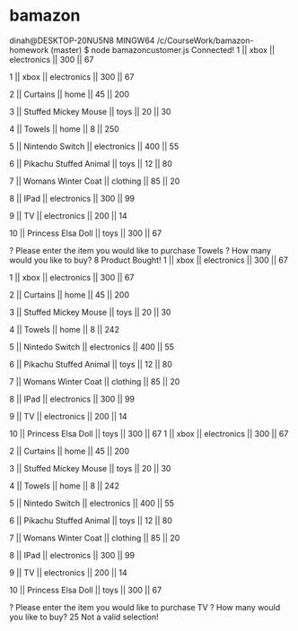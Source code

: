 # bamazon
dinah@DESKTOP-20NU5N8 MINGW64 /c/CourseWork/bamazon-homework (master)
$ node bamazoncustomer.js
Connected!
1 || xbox || electronics || 300 || 67

1 || xbox || electronics || 300 || 67

2 || Curtains || home || 45 || 200

3 || Stuffed Mickey Mouse || toys || 20 || 30

4 || Towels || home || 8 || 250

5 || Nintendo Switch || electronics || 400 || 55

6 || Pikachu Stuffed Animal || toys || 12 || 80

7 || Womans Winter Coat || clothing || 85 || 20

8 || IPad || electronics || 300 || 99

9 || TV || electronics || 200 || 14

10 || Princess Elsa Doll || toys || 300 || 67

? Please enter the item you would like to purchase Towels
? How many would you like to buy? 8
Product Bought!
1 || xbox || electronics || 300 || 67

1 || xbox || electronics || 300 || 67

2 || Curtains || home || 45 || 200

3 || Stuffed Mickey Mouse || toys || 20 || 30

4 || Towels || home || 8 || 242

5 || Nintedo Switch || electronics || 400 || 55

6 || Pikachu Stuffed Animal || toys || 12 || 80

7 || Womans Winter Coat || clothing || 85 || 20

8 || IPad || electronics || 300 || 99

9 || TV || electronics || 200 || 14

10 || Princess Elsa Doll || toys || 300 || 67
1 || xbox || electronics || 300 || 67

2 || Curtains || home || 45 || 200

3 || Stuffed Mickey Mouse || toys || 20 || 30

4 || Towels || home || 8 || 242

5 || Nintedo Switch || electronics || 400 || 55

6 || Pikachu Stuffed Animal || toys || 12 || 80

7 || Womans Winter Coat || clothing || 85 || 20

8 || IPad || electronics || 300 || 99

9 || TV || electronics || 200 || 14

10 || Princess Elsa Doll || toys || 300 || 67

? Please enter the item you would like to purchase TV
? How many would you like to buy? 25
Not a valid selection!
